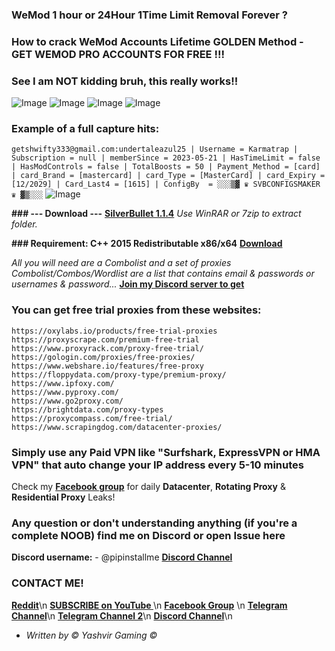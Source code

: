 ### WeMod 1 hour or 24Hour 1Time Limit Removal Forever ?
### How to crack **WeMod Accounts Lifetime GOLDEN Method** -  **GET WEMOD PRO ACCOUNTS FOR FREE !!!**

### **See I am NOT kidding bruh, this really works!!**
![Image](https://github.com/user-attachments/assets/01c724a5-f8ac-4924-97ef-6d0adc6d3f3b)
![Image](https://github.com/user-attachments/assets/934162c1-65c8-4f18-8116-f9a1cc61e2be)
![Image](https://github.com/user-attachments/assets/2d962429-07cf-476a-b718-38b13e12305d)
![Image](https://github.com/user-attachments/assets/9e8fcc06-cd73-40fa-b3cb-656c07a27a24)

### **Example of a full capture hits:**
`getshwifty333@gmail.com:undertaleazul25 | Username = Karmatrap | Subscription = null | memberSince = 2023-05-21 | HasTimeLimit = false | HasModControls = false | TotalBoosts = 50 | Payment_Method = [card] | card_Brand = [mastercard] | card_Type = [MasterCard] | card_Expiry = [12/2029] | Card_Last4 = [1615] | ConfigBy  = ░░░▒▓ ♛ SVBCONFIGSMAKER ♛ ▓▒░░░`
![Image](https://github.com/user-attachments/assets/0a7ee477-ec46-4a59-9f9f-d14fe220e97d)


**### --- Download ---**
**[SilverBullet 1.1.4](https://github.com/ob2configmaker/SilverBullet/releases/tag/v1.1.4)** 
_Use WinRAR or 7zip to extract folder._

**### Requirement: C++ 2015 Redistributable x86/x64**
**[Download](https://www.microsoft.com/en-us/download/details.aspx?id=48145)**

_All you will need are a Combolist and a set of proxies 
Combolist/Combos/Wordlist are a list that contains email & passwords or usernames & password..._
 **[Join my Discord server to get](https://discord.com/invite/uzwsqSJaZP)**


### **You can get free trial proxies from these websites:**
```
https://oxylabs.io/products/free-trial-proxies
https://proxyscrape.com/premium-free-trial
https://www.proxyrack.com/proxy-free-trial/
https://gologin.com/proxies/free-proxies/
https://www.webshare.io/features/free-proxy
https://floppydata.com/proxy-type/premium-proxy/
https://www.ipfoxy.com/
https://www.pyproxy.com/
https://www.go2proxy.com/
https://brightdata.com/proxy-types
https://proxycompass.com/free-trial/
https://www.scrapingdog.com/datacenter-proxies/
```

### Simply use any **Paid VPN** like "**Surfshark, ExpressVPN or HMA VPN**" that auto change your IP address every 5-10 minutes
Check my **[Facebook group](https://www.facebook.com/groups/svbconfigsmaker)** for daily **Datacenter**, **Rotating Proxy** & **Residential Proxy** Leaks!

### **Any question or don't understanding anything (if you're a complete NOOB) find me on Discord or open Issue here** 
**Discord username:** - @pipinstallme 
**[Discord Channel](https://discord.com/invite/uzwsqSJaZP)**


### CONTACT ME!
**[Reddit](https://www.reddit.com/user/YashvirGaming)**\n
**[SUBSCRIBE on YouTube ](https://www.youtube.com/@svbconfigmakerbot)**\n
**[Facebook Group](https://www.facebook.com/groups/svbconfigsmaker)** \n
**[Telegram Channel](https://t.me/svbc0nfigmaker)**\n
**[Telegram Channel 2](https://t.me/officialyashvirgaming)**\n
**[Discord Channel](https://discord.com/invite/uzwsqSJaZP)**\n


- _Written by © Yashvir Gaming ©_
